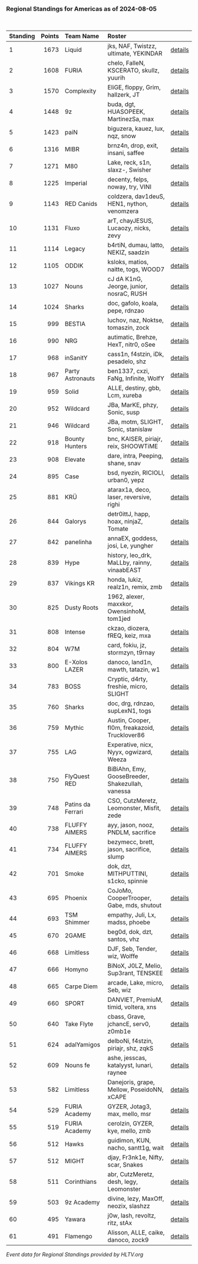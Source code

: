 ### Regional Standings for Americas as of 2024-08-05<br />
<br />

| Standing | Points | Team Name         | Roster                                           |                                                                                        |
| :- | -: | :- | :- | :- |
| 1        |   1673 | Liquid            | jks, NAF, Twistzz, ultimate, YEKINDAR            | [details](details/0009--liquid--jks-naf-twistzz-ultimate-yekindar.md)                  |
| 2        |   1608 | FURIA             | chelo, FalleN, KSCERATO, skullz, yuurih          | [details](details/0012--furia--chelo-fallen-kscerato-skullz-yuurih.md)                 |
| 3        |   1570 | Complexity        | EliGE, floppy, Grim, hallzerk, JT                | [details](details/0014--complexity--elige-floppy-grim-hallzerk-jt.md)                  |
| 4        |   1448 | 9z                | buda, dgt, HUASOPEEK, MartinezSa, max            | [details](details/0016--9z--buda-dgt-huasopeek-martinezsa-max.md)                      |
| 5        |   1423 | paiN              | biguzera, kauez, lux, nqz, snow                  | [details](details/0019--pain--biguzera-kauez-lux-nqz-snow.md)                          |
| 6        |   1316 | MIBR              | brnz4n, drop, exit, insani, saffee               | [details](details/0025--mibr--brnz4n-drop-exit-insani-saffee.md)                       |
| 7        |   1271 | M80               | Lake, reck, s1n, slaxz-, Swisher                 | [details](details/0028--m80--lake-reck-s1n-slaxz--swisher.md)                          |
| 8        |   1225 | Imperial          | decenty, felps, noway, try, VINI                 | [details](details/0030--imperial--decenty-felps-noway-try-vini.md)                     |
| 9        |   1143 | RED Canids        | coldzera, dav1deuS, HEN1, nython, venomzera      | [details](details/0038--red_canids--coldzera-dav1deus-hen1-nython-venomzera.md)        |
| 10       |   1131 | Fluxo             | arT, chayJESUS, Lucaozy, nicks, zevy             | [details](details/0039--fluxo--art-chayjesus-lucaozy-nicks-zevy.md)                    |
| 11       |   1114 | Legacy            | b4rtiN, dumau, latto, NEKIZ, saadzin             | [details](details/0041--legacy--b4rtin-dumau-latto-nekiz-saadzin.md)                   |
| 12       |   1105 | ODDIK             | ksloks, matios, naitte, togs, WOOD7              | [details](details/0042--oddik--ksloks-matios-naitte-togs-wood7.md)                     |
| 13       |   1027 | Nouns             | cJ dA K1nG, Jeorge, junior, nosraC, RUSH         | [details](details/0054--nouns--cj_da_k1ng-jeorge-junior-nosrac-rush.md)                |
| 14       |   1024 | Sharks            | doc, gafolo, koala, pepe, rdnzao                 | [details](details/0055--sharks--doc-gafolo-koala-pepe-rdnzao.md)                       |
| 15       |    999 | BESTIA            | luchov, naz, Noktse, tomaszin, zock              | [details](details/0061--bestia--luchov-naz-noktse-tomaszin-zock.md)                    |
| 16       |    990 | NRG               | autimatic, Brehze, HexT, nitr0, oSee             | [details](details/0065--nrg--autimatic-brehze-hext-nitr0-osee.md)                      |
| 17       |    968 | inSanitY          | cass1n, f4stzin, iDk, pesadelo, shz              | [details](details/0068--insanity--cass1n-f4stzin-idk-pesadelo-shz.md)                  |
| 18       |    967 | Party Astronauts  | ben1337, cxzi, FaNg, Infinite, WolfY             | [details](details/0069--party_astronauts--ben1337-cxzi-fang-infinite-wolfy.md)         |
| 19       |    959 | Solid             | ALLE, destiny, gbb, Lcm, xureba                  | [details](details/0070--solid--alle-destiny-gbb-lcm-xureba.md)                         |
| 20       |    952 | Wildcard          | JBa, MarKE, phzy, Sonic, susp                    | [details](details/0073--wildcard--jba-marke-phzy-sonic-susp.md)                        |
| 21       |    946 | Wildcard          | JBa, motm, SLIGHT, Sonic, stanislaw              | [details](details/0077--wildcard--jba-motm-slight-sonic-stanislaw.md)                  |
| 22       |    918 | Bounty Hunters    | bnc, KAISER, piriajr, reix, SHOOWTiME            | [details](details/0088--bounty_hunters--bnc-kaiser-piriajr-reix-shoowtime.md)          |
| 23       |    908 | Elevate           | dare, intra, Peeping, shane, snav                | [details](details/0090--elevate--dare-intra-peeping-shane-snav.md)                     |
| 24       |    895 | Case              | bsd, nyezin, RICIOLI, urban0, yepz               | [details](details/0092--case--bsd-nyezin-ricioli-urban0-yepz.md)                       |
| 25       |    881 | KRÜ               | atarax1a, deco, laser, reversive, righi          | [details](details/0093--kr_--atarax1a-deco-laser-reversive-righi.md)                   |
| 26       |    844 | Galorys           | detr0ittJ, happ, hoax, ninjaZ, Tomate            | [details](details/0106--galorys--detr0ittj-happ-hoax-ninjaz-tomate.md)                 |
| 27       |    842 | panelinha         | annaEX, goddess, josi, Le, yungher               | [details](details/0108--panelinha--annaex-goddess-josi-le-yungher.md)                  |
| 28       |    839 | Hype              | history, leo_drk, MaLLby, rainny, vinaabEAST     | [details](details/0111--hype--history-leo_drk-mallby-rainny-vinaabeast.md)             |
| 29       |    837 | Vikings KR        | honda, lukiz, realz1n, remix, zmb                | [details](details/0113--vikings_kr--honda-lukiz-realz1n-remix-zmb.md)                  |
| 30       |    825 | Dusty Roots       | 1962, alexer, maxxkor, OwensinhoM, tom1jed       | [details](details/0116--dusty_roots--1962-alexer-maxxkor-owensinhom-tom1jed.md)        |
| 31       |    808 | Intense           | ckzao, diozera, fREQ, keiz, mxa                  | [details](details/0123--intense--ckzao-diozera-freq-keiz-mxa.md)                       |
| 32       |    804 | W7M               | card, fokiu, jz, stormzyn, t9rnay                | [details](details/0124--w7m--card-fokiu-jz-stormzyn-t9rnay.md)                         |
| 33       |    800 | E-Xolos LAZER     | danoco, land1n, mawth, tatazin, w1               | [details](details/0125--e-xolos_lazer--danoco-land1n-mawth-tatazin-w1.md)              |
| 34       |    783 | BOSS              | Cryptic, d4rty, freshie, micro, SLIGHT           | [details](details/0132--boss--cryptic-d4rty-freshie-micro-slight.md)                   |
| 35       |    760 | Sharks            | doc, drg, rdnzao, supLexN1, togs                 | [details](details/0138--sharks--doc-drg-rdnzao-suplexn1-togs.md)                       |
| 36       |    759 | Mythic            | Austin, Cooper, fl0m, freakazoid, Trucklover86   | [details](details/0139--mythic--austin-cooper-fl0m-freakazoid-trucklover86.md)         |
| 37       |    755 | LAG               | Experative, nicx, Nyyx, ogwizard, Weeza          | [details](details/0141--lag--experative-nicx-nyyx-ogwizard-weeza.md)                   |
| 38       |    750 | FlyQuest RED      | BiBiAhn, Emy, GooseBreeder, Shakezullah, vanessa | [details](details/0142--flyquest_red--bibiahn-emy-goosebreeder-shakezullah-vanessa.md) |
| 39       |    748 | Patins da Ferrari | CSO, CutzMeretz, Leomonster, Misfit, zede        | [details](details/0144--patins_da_ferrari--cso-cutzmeretz-leomonster-misfit-zede.md)   |
| 40       |    738 | FLUFFY AIMERS     | ayy, jason, nooz, PNDLM, sacrifice               | [details](details/0148--fluffy_aimers--ayy-jason-nooz-pndlm-sacrifice.md)              |
| 41       |    734 | FLUFFY AIMERS     | bezymecc, brett, jason, sacrifice, slump         | [details](details/0149--fluffy_aimers--bezymecc-brett-jason-sacrifice-slump.md)        |
| 42       |    701 | Smoke             | dok, dzt, MITHPUTTINI, s1cko, spinnie            | [details](details/0155--smoke--dok-dzt-mithputtini-s1cko-spinnie.md)                   |
| 43       |    695 | Phoenix           | CoJoMo, CooperTrooper, Gabe, mds, shutout        | [details](details/0156--phoenix--cojomo-coopertrooper-gabe-mds-shutout.md)             |
| 44       |    693 | TSM Shimmer       | empathy, Juli, Lx, madss, phoebe                 | [details](details/0157--tsm_shimmer--empathy-juli-lx-madss-phoebe.md)                  |
| 45       |    670 | 2GAME             | beg0d, dok, dzt, santos, vhz                     | [details](details/0166--2game--beg0d-dok-dzt-santos-vhz.md)                            |
| 46       |    668 | Limitless         | DJF, Seb, Tender, wiz, Wolffe                    | [details](details/0167--limitless--djf-seb-tender-wiz-wolffe.md)                       |
| 47       |    666 | Homyno            | BiNoX, J0LZ, Melio, Sup3rant, TENSKEE            | [details](details/0169--homyno--binox-j0lz-melio-sup3rant-tenskee.md)                  |
| 48       |    665 | Carpe Diem        | arcade, Lake, micro, Seb, wiz                    | [details](details/0171--carpe_diem--arcade-lake-micro-seb-wiz.md)                      |
| 49       |    660 | SPORT             | DANVIET, PremiuM, timid, voltera, xns            | [details](details/0173--sport--danviet-premium-timid-voltera-xns.md)                   |
| 50       |    640 | Take Flyte        | cbass, Grave, jchancE, serv0, z0mb1e             | [details](details/0181--take_flyte--cbass-grave-jchance-serv0-z0mb1e.md)               |
| 51       |    624 | adalYamigos       | delboNi, f4stzin, piriajr, shz, zqkS             | [details](details/0184--adalyamigos--delboni-f4stzin-piriajr-shz-zqks.md)              |
| 52       |    609 | Nouns fe          | ashe, jesscas, katalyyst, lunari, raynee         | [details](details/0188--nouns_fe--ashe-jesscas-katalyyst-lunari-raynee.md)             |
| 53       |    582 | Limitless         | Danejoris, grape, Mellow, PoseidoNN, xCAPE       | [details](details/0192--limitless--danejoris-grape-mellow-poseidonn-xcape.md)          |
| 54       |    529 | FURIA Academy     | GYZER, Jotag3, max, mello, msr                   | [details](details/0198--furia_academy--gyzer-jotag3-max-mello-msr.md)                  |
| 55       |    519 | FURIA Academy     | cerolzin, GYZER, kye, mello, zmb                 | [details](details/0199--furia_academy--cerolzin-gyzer-kye-mello-zmb.md)                |
| 56       |    512 | Hawks             | guidimon, KUN, nacho, santt1g, wait              | [details](details/0201--hawks--guidimon-kun-nacho-santt1g-wait.md)                     |
| 57       |    512 | MIGHT             | djay, Fr3nk1e, Nifty, scar, Snakes               | [details](details/0202--might--djay-fr3nk1e-nifty-scar-snakes.md)                      |
| 58       |    511 | Corinthians       | abr, CutzMeretz, desh, legy, Leomonster          | [details](details/0203--corinthians--abr-cutzmeretz-desh-legy-leomonster.md)           |
| 59       |    503 | 9z Academy        | divine, lezy, MaxOff, neozix, slashzz            | [details](details/0205--9z_academy--divine-lezy-maxoff-neozix-slashzz.md)              |
| 60       |    495 | Yawara            | j0w, lash, revoltz, ritz, stAx                   | [details](details/0206--yawara--j0w-lash-revoltz-ritz-stax.md)                         |
| 61       |    491 | Flamengo          | Alisson, ALLE, caike, danoco, zock9              | [details](details/0208--flamengo--alisson-alle-caike-danoco-zock9.md)                  |


_Event data for Regional Standings provided by HLTV.org_<br />
